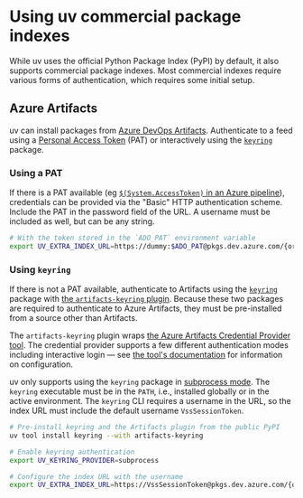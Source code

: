 # Using uv commercial package indexes

While uv uses the official Python Package Index (PyPI) by default, it also supports commercial package indexes. Most commercial indexes require various forms of authentication, which requires some initial setup.

## Azure Artifacts

uv can install packages from [Azure DevOps Artifacts](https://learn.microsoft.com/en-us/azure/devops/artifacts/start-using-azure-artifacts?view=azure-devops&tabs=nuget%2Cnugetserver). Authenticate to a feed using a [Personal Access Token](https://learn.microsoft.com/en-us/azure/devops/organizations/accounts/use-personal-access-tokens-to-authenticate?view=azure-devops&tabs=Windows) (PAT) or interactively using the [`keyring`](https://github.com/jaraco/keyring) package.

### Using a PAT

If there is a PAT available (eg [`$(System.AccessToken)` in an Azure pipeline](https://learn.microsoft.com/en-us/azure/devops/pipelines/build/variables?view=azure-devops&tabs=yaml#systemaccesstoken)), credentials can be provided via the "Basic" HTTP authentication scheme. Include the PAT in the password field of the URL. A username must be included as well, but can be any string.

```bash
# With the token stored in the `ADO_PAT` environment variable
export UV_EXTRA_INDEX_URL=https://dummy:$ADO_PAT@pkgs.dev.azure.com/{organisation}/{project}/_packaging/{feedName}/pypi/simple/
```

### Using `keyring`

If there is not a PAT available, authenticate to Artifacts using the [`keyring`](https://github.com/jaraco/keyring) package with [the `artifacts-keyring` plugin](https://github.com/Microsoft/artifacts-keyring). Because these two packages are required to authenticate to Azure Artifacts, they must be pre-installed from a source other than Artifacts.

The `artifacts-keyring` plugin wraps [the Azure Artifacts Credential Provider tool](https://github.com/microsoft/artifacts-credprovider). The credential provider supports a few different authentication modes including interactive login — see [the tool's documentation](https://github.com/microsoft/artifacts-credprovider) for information on configuration.

uv only supports using the `keyring` package in [subprocess mode](https://github.com/astral-sh/uv/blob/main/PIP_COMPATIBILITY.md#registry-authentication). The `keyring` executable must be in the `PATH`, i.e., installed globally or in the active environment. The `keyring` CLI requires a username in the URL, so the index URL must include the default username `VssSessionToken`.

```bash
# Pre-install keyring and the Artifacts plugin from the public PyPI
uv tool install keyring --with artifacts-keyring

# Enable keyring authentication
export UV_KEYRING_PROVIDER=subprocess

# Configure the index URL with the username
export UV_EXTRA_INDEX_URL=https://VssSessionToken@pkgs.dev.azure.com/{organisation}/{project}/_packaging/{feedName}/pypi/simple/
```
